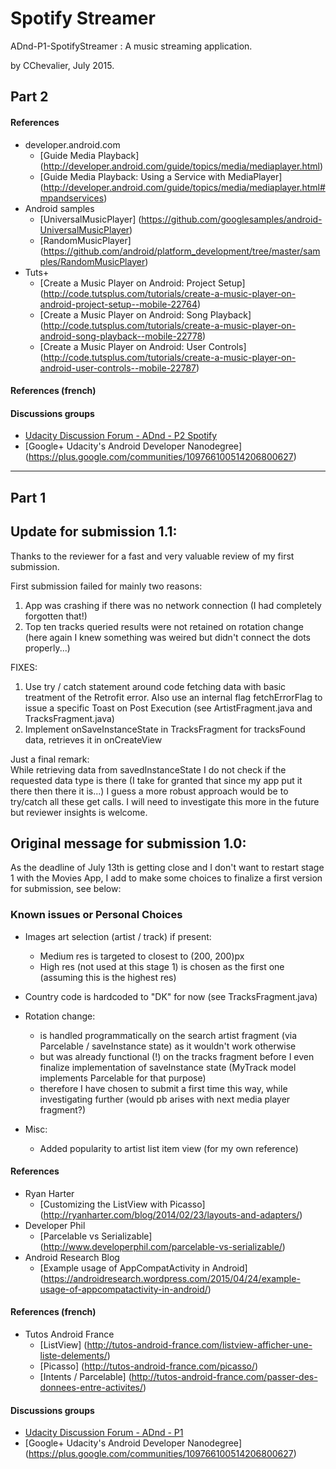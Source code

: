 # Spotify Streamer

ADnd-P1-SpotifyStreamer : A music streaming application.

by CChevalier, July 2015.


## Part 2

#### References
- developer.android.com
    - [Guide Media Playback] (http://developer.android.com/guide/topics/media/mediaplayer.html)
    - [Guide Media Playback: Using a Service with MediaPlayer] (http://developer.android.com/guide/topics/media/mediaplayer.html#mpandservices)
- Android samples
    - [UniversalMusicPlayer] (https://github.com/googlesamples/android-UniversalMusicPlayer)
    - [RandomMusicPlayer] (https://github.com/android/platform_development/tree/master/samples/RandomMusicPlayer)
- Tuts+
    - [Create a Music Player on Android: Project Setup] (http://code.tutsplus.com/tutorials/create-a-music-player-on-android-project-setup--mobile-22764)
    - [Create a Music Player on Android: Song Playback] (http://code.tutsplus.com/tutorials/create-a-music-player-on-android-song-playback--mobile-22778)
    - [Create a Music Player on Android: User Controls] (http://code.tutsplus.com/tutorials/create-a-music-player-on-android-user-controls--mobile-22787)

#### References (french)


#### Discussions groups
- [Udacity Discussion Forum - ADnd - P2 Spotify ](https://discussions.udacity.com/c/nd801-p1-p2-developing-android-apps/p2-specific-questions)
- [Google+ Udacity's Android Developer Nanodegree] (https://plus.google.com/communities/109766100514206800627)

---

## Part 1

## Update for submission 1.1:
Thanks to the reviewer for a fast and very valuable review of my first submission.

First submission failed for mainly two reasons:  
1. App was crashing if there was no network connection (I had completely forgotten that!)   
2. Top ten tracks queried results were not retained on rotation change (here again I knew something was weired but didn't connect the dots properly...)  


FIXES:   
1. Use try / catch statement around code fetching data with basic treatment of the Retrofit error. Also use an internal flag fetchErrorFlag to issue a specific Toast on Post Execution (see ArtistFragment.java and TracksFragment.java)   
2. Implement onSaveInstanceState in TracksFragment for tracksFound data, retrieves it in onCreateView   

Just a final remark:   
While retrieving data from savedInstanceState I do not check if the requested data type is there (I take for granted that since my app put it there then there it is...) I guess a more robust approach would be to try/catch all these get calls. I will need to investigate this more in the future but reviewer insights is welcome.  


## Original message for submission 1.0:    
As the deadline of July 13th is getting close and I don't want to restart stage 1 with the Movies App, I add to make some choices to finalize a first version for submission, see below:

### Known issues or Personal Choices

- Images art selection (artist / track) if present:
    - Medium res is targeted to closest to (200, 200)px
    - High res (not used at this stage 1) is chosen as the first one (assuming this is the highest res)
- Country code is hardcoded to "DK" for now (see TracksFragment.java)

- Rotation change:
    - is handled programmatically on the search artist fragment (via Parcelable / saveInstance state) as it wouldn't work otherwise
    - but was already functional (!) on the tracks fragment before I even finalize implementation of saveInstance state (MyTrack model implements Parcelable for that purpose)
    - therefore I have chosen to submit a first time this way, while investigating further (would pb arises with next media player fragment?)

- Misc:
    - Added popularity to artist list item view (for my own reference)


#### References
- Ryan Harter
    - [Customizing the ListView with Picasso] (http://ryanharter.com/blog/2014/02/23/layouts-and-adapters/)
- Developer Phil
    - [Parcelable vs Serializable] (http://www.developerphil.com/parcelable-vs-serializable/)
- Android Research Blog
    - [Example usage of AppCompatActivity in Android] (https://androidresearch.wordpress.com/2015/04/24/example-usage-of-appcompatactivity-in-android/)

#### References (french)
- Tutos Android France
    - [ListView] (http://tutos-android-france.com/listview-afficher-une-liste-delements/)
    - [Picasso] (http://tutos-android-france.com/picasso/)
    - [Intents / Parcelable] (http://tutos-android-france.com/passer-des-donnees-entre-activites/)

#### Discussions groups
- [Udacity Discussion Forum - ADnd - P1](https://discussions.udacity.com/c/nd801-p1-p2-developing-android-apps/p1-specific-questions)
- [Google+ Udacity's Android Developer Nanodegree] (https://plus.google.com/communities/109766100514206800627)
